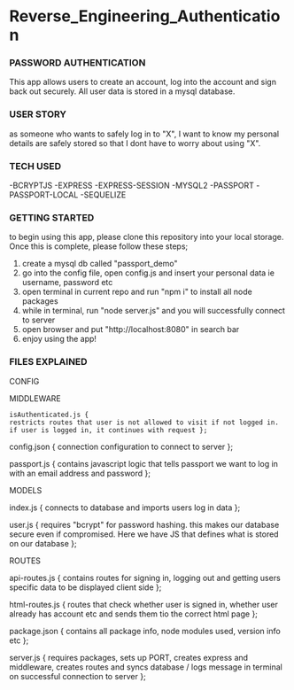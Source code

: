 # Reverse_Engineering_Authentication


### PASSWORD AUTHENTICATION

This app allows users to create an account, log into the account and sign back out securely. All user data is stored in a mysql
database.


### USER STORY

as someone who wants to safely log in to "X", I want to know my personal details are safely stored so that I dont have to worry
about using "X".


### TECH USED 

-BCRYPTJS
-EXPRESS
-EXPRESS-SESSION
-MYSQL2
-PASSPORT
-PASSPORT-LOCAL
-SEQUELIZE


### GETTING STARTED

to begin using this app, please clone this repository into your local storage. Once this is complete, please follow these steps;

1. create a mysql db called "passport_demo"
2. go into the config file, open config.js and insert your personal data ie username, password etc
3. open terminal in current repo and run "npm i" to install all node packages
4. while in terminal, run "node server.js" and you will successfully connect to server
5. open browser and put "http://localhost:8080" in search bar
6. enjoy using the app!


### FILES EXPLAINED

CONFIG

  MIDDLEWARE
  
    isAuthenticated.js { 
    restricts routes that user is not allowed to visit if not logged in. if user is logged in, it continues with request };
    
  config.json {
  connection configuration to connect to server };
  
  passport.js {
  contains javascript logic that tells passport we want to log in with an email address and password };
 
MODELS

  index.js {
  connects to database and imports users log in data };
  
  user.js {
  requires "bcrypt" for password hashing. this makes our database secure even if compromised. Here we have JS that defines what is stored on our database };
  
ROUTES

  api-routes.js { 
  contains routes for signing in, logging out and getting users specific data to be displayed client side };
  
  html-routes.js {
  routes that check whether user is signed in, whether user already has account etc and sends them tio the correct html page };
  
package.json {
contains all package info, node modules used, version info etc };

server.js {
requires packages, sets up PORT, creates express and middleware, creates routes and syncs database / logs message in terminal on successful connection to server };

  
 
    
